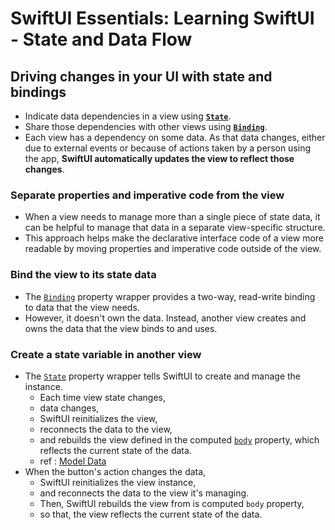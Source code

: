 # SwiftUI Essentials: Learning SwiftUI - State and Data Flow

## Driving changes in your UI with state and bindings

- Indicate data dependencies in a view using [**`State`**](https://developer.apple.com/documentation/SwiftUI/State).
- Share those dependencies with other views using [**`Binding`**](https://developer.apple.com/documentation/SwiftUI/Binding).
- Each view has a dependency on some data. As that data changes, either due to external events or because of actions taken by a person using the app, **SwiftUI automatically updates the view to reflect those changes**.

### Separate properties and imperative code from the view

- When a view needs to manage more than a single piece of state data, it can be helpful to manage that data in a separate view-specific structure.
- This approach helps make the declarative interface code of a view more readable by moving properties and imperative code outside of the view.

### Bind the view to its state data

- The [`Binding`](https://developer.apple.com/documentation/SwiftUI/Binding) property wrapper provides a two-way, read-write binding to data that the view needs.
- However, it doesn't own the data. Instead, another view creates and owns the data that the view binds to and uses.

### Create a state variable in another view

- The [`State`](https://developer.apple.com/documentation/SwiftUI/State) property wrapper tells SwiftUI to create and manage the instance.
    - Each time view state changes,
    - data changes,
    - SwiftUI reinitializes the view, 
    - reconnects the data to the view,
    - and rebuilds the view defined in the computed [`body`](https://developer.apple.com/documentation/SwiftUI/View/body-swift.property) property, which reflects the current state of the data.
    - ref : [Model Data](https://developer.apple.com/documentation/SwiftUI/Model-data)
- When the button's action changes the data, 
    - SwiftUI reinitializes the view instance,
    - and reconnects the data to the view it's managing.
    - Then, SwiftUI rebuilds the view from is computed `body` property,
    - so that, the view reflects the current state of the data.
